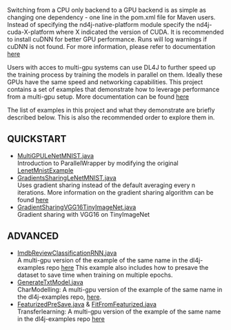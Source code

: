 Switching from a CPU only backend to a GPU backend is as simple as changing one dependency - one line in the pom.xml file for Maven users. Instead of specifying the nd4j-native-platform module specify the nd4j-cuda-X-platform where X indicated the version of CUDA. It is recommended to install cuDNN for better GPU performance. Runs will log warnings if cuDNN is not found. For more information, please refer to documentation [here](https://deeplearning4j.org/docs/latest/deeplearning4j-config-cudnn)

Users with acces to multi-gpu systems can use DL4J to further speed up the training process by training the models in parallel on them. Ideally these GPUs have the same speed and networking capabilities. This project contains a set of examples that demonstrate how to leverage performance from a multi-gpu setup. More documentation can be found [here](https://deeplearning4j.konduit.ai/getting-started/tutorials/using-multiple-gpus)

The list of examples in this project and what they demonstrate are briefly described below. This is also the recommended order to explore them in.

## QUICKSTART
* [MultiGPULeNetMNIST.java](./src/main/java/org/deeplearning4j/examples/multigpu/quickstart/MultiGPULeNetMNIST.java)  
Introduction to ParallelWrapper by modifying the original [LenetMnistExample](./../dl4j-examples/src/main/java/org/deeplearning4j/examples/quickstart/modeling/convolution/LeNetMNIST.java)
* [GradientsSharingLeNetMNIST.java](./src/main/java/org/deeplearning4j/examples/multigpu/quickstart/GradientsSharingLeNetMNIST.java)  
Uses gradient sharing instead of the default averaging every n iterations. More information on the gradient sharing algorithm can be found [here](https://deeplearning4j.konduit.ai/distributed-deep-learning/intro)
* [GradientSharingVGG16TinyImageNet.java](./src/main/java/org/deeplearning4j/examples/multigpu/quickstart/GradientSharingVGG16TinyImageNet.java)  
Gradient sharing with VGG16 on TinyImageNet

## ADVANCED
* [ImdbReviewClassificationRNN.java](./src/main/java/org/deeplearning4j/examples/multigpu/advanced/w2vsentiment/ImdbReviewClassificationRNN.java)  
A multi-gpu version of the example of the same name in the dl4j-examples repo [here](./../dl4j-examples//src/main/java/org/deeplearning4j/examples/advanced/modelling/textclassification/pretrainedword2vec/ImdbReviewClassificationRNN.java) This example also includes how to presave the dataset to save time when training on multiple epochs.
* [GenerateTxtModel.java](./src/main/java/org/deeplearning4j/examples/multigpu/advanced/charmodelling/GenerateTxtModel.java)  
CharModelling: A multi-gpu version of the example of the same name in the dl4j-examples repo, [here](./../dl4j-examples/src/main/java/org/deeplearning4j/examples/advanced/modelling/charmodelling/generatetext/GenerateTxtModel.java).
* [FeaturizedPreSave.java](./src/main/java/org/deeplearning4j/examples/multigpu/advanced/transferlearning/vgg16/FeaturizedPreSave.java) & [FitFromFeaturized.java](./src/main/java/org/deeplearning4j/examples/multigpu/advanced/transferlearning/vgg16/FitFromFeaturized.java)  
Transferlearning: A multi-gpu version of the example of the same name in the dl4j-examples repo [here](./../dl4j-examples/src/main/java/org/deeplearning4j/examples/advanced/features/transferlearning/editlastlayer/presave)

